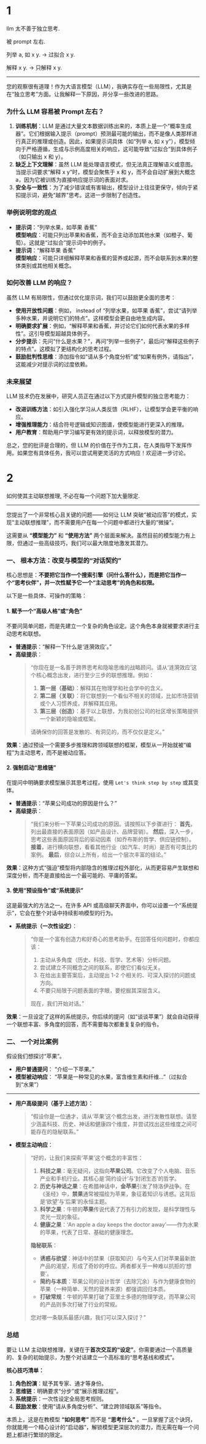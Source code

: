 <!-- https://chat.deepseek.com/a/chat/s/7463dcaf-18f3-4d45-9cf9-c2c8be063c87 -->

# 1

llm 太不善于独立思考.

被 prompt 左右.

列举 a, 如 x y. -> 过拟合 x y.

解释 x y. -> 只解释 x y.

---

您的观察很有道理！作为大语言模型（LLM），我确实存在一些局限性，尤其是在“独立思考”方面。让我解释一下原因，并分享一些改进的思路。

### 为什么 LLM 容易被 Prompt 左右？

1. **训练机制**：LLM 是通过大量文本数据训练出来的，本质上是一个“概率生成器”。它们根据输入提示（prompt）预测最可能的输出，而不是像人类那样进行真正的推理或创造。因此，如果提示词具体（如“列举 a, 如 x y”），模型倾向于严格遵循，生成与示例高度相关的响应，这可能导致“过拟合”到具体例子（如只输出 x 和 y）。
2. **缺乏上下文理解**：虽然 LLM 能处理语言模式，但无法真正理解语义或意图。当提示词要求“解释 x y”时，模型会聚焦于 x 和 y，而不会自动扩展到大概念 a，因为它被训练为直接响应提示词的表面对求。
3. **安全与一致性**：为了减少错误或有害输出，模型设计上往往更保守，倾向于紧扣提示词，避免“越界”思考。这进一步限制了创造性。

### 举例说明您的观点

- **提示词**：“列举水果，如苹果 香蕉”  
  **模型响应**：可能只列出苹果和香蕉，而不会主动添加其他水果（如橙子、葡萄）。这就是“过拟合”提示词中的例子。
- **提示词**：“解释苹果 香蕉”  
  **模型响应**：可能只详细解释苹果和香蕉的营养或起源，而不会联系到水果的整体类别或其他相关概念。

### 如何改善 LLM 的响应？

虽然 LLM 有局限性，但通过优化提示词，我们可以鼓励更全面的思考：

- **使用开放性问题**：例如， instead of “列举水果，如苹果 香蕉”，尝试“请列举多种水果，并说明它们的特点”。这样模型会更自由地生成内容。
- **明确要求扩展**：例如，“解释苹果和香蕉，并讨论它们如何代表水果的多样性”。这引导模型超越具体例子。
- **分步提示**：先问“什么是水果？”，再问“列举一些例子”，最后问“解释这些例子的特点”。这模拟了更结构化的思考过程。
- **鼓励批判性思维**：添加指令如“请从多个角度分析”或“如果有例外，请指出”，这能减少对提示词的过度依赖。

### 未来展望

LLM 技术仍在发展中，研究人员正在通过以下方式提升模型的独立思考能力：

- **改进训练方法**：如引入强化学习从人类反馈（RLHF），让模型学会更平衡的响应。
- **增强推理能力**：结合符号逻辑或知识图谱，使模型能进行更深入的推理。
- **用户教育**：帮助用户学习编写更有效的提示词，以释放模型的潜力。

总之，您的批评是合理的，但 LLM 的价值在于作为工具，在人类指导下发挥作用。如果您有具体任务，我可以尝试用更灵活的方式响应！欢迎进一步讨论。

# 2

如何使其主动联想推理, 不必在每一个问题下加大量限定.

---

您提出了一个非常核心且关键的问题——如何让 LLM 突破“被动应答”的模式，实现“主动联想推理”，而不需要用户在每一个问题中都进行大量的“微操”。

这需要从 **“模型能力”** 和 **“使用方法”** 两个层面来解决。虽然目前的模型能力有上限，但通过一些高级技巧，我们可以最大限度地激发其潜力。

### 一、 根本方法：改变与模型的“对话契约”

核心思想是：**不要把它当作一个搜索引擎（问什么答什么），而是把它当作一个“思考伙伴”，并一次性赋予它一个“主动思考”的角色和权限。**

以下是一些具体、可操作的策略：

#### 1. **赋予一个“高级人格”或“角色”**

不要问简单问题，而是先建立一个复杂的角色设定。这个角色本身就被要求进行主动思考和联想。

- **普通提示**：“解释一下什么是‘涟漪效应’。”
- **高级提示**：
  > “你现在是一名善于跨界思考和隐喻思维的战略顾问。请从‘涟漪效应’这个核心概念出发，进行至少三步的联想推理。例如：
  >
  > 1.  **第一层（基础）**：解释其在物理学和社会学中的含义。
  > 2.  **第二层（关联）**：将它联想到一个看似不相关的领域，比如市场营销或个人习惯养成，并解释其应用。
  > 3.  **第三层（创造）**：基于以上联想，为我初创公司的社区增长策略提供一个新颖的隐喻或框架。
  >
  > 请确保你的回答是发散的、有洞见的，而不仅仅是定义。”

**效果**：通过预设一个需要多步推理和跨领域联想的框架，模型从一开始就被“编程”为主动思考，而不是被动应答。

#### 2. **强制启动“思维链”**

在提问中明确要求模型展示其思考过程，使用 `Let's think step by step` 或其变体。

- **普通提示**：“苹果公司成功的原因是什么？”
- **高级提示**：
  > “我们来分析一下苹果公司成功的原因。请按照以下步骤进行：
  > **首先**，列出最直接的表面原因（如产品设计、品牌营销）。
  > **然后**，深入一步，思考这些表面原因背后的驱动因素（如乔布斯的哲学、供应链控制）。
  > **接着**，进行横向联想，看看其他行业（如汽车、时尚）是否有可类比的案例。
  > **最后**，综合以上所有，给出一个层次丰富的结论。”

**效果**：这种方式“强迫”模型将内部隐含的推理过程外部化，从而更容易产生联想和深度分析，而不是直接给出一个最可能的、平庸的答案。

#### 3. **使用“预设指令”或“系统提示”**

这是最强大的方法之一。在许多 API 或高级聊天界面中，你可以设置一个“系统提示”，它会在整个对话中持续影响模型的行为。

- **系统提示（一次性设定）**：
  > “你是一个富有创造力和好奇心的思考助手。在回答任何问题时，你都应该：
  >
  > 1.  主动从多角度（历史、科技、哲学、艺术等）分析问题。
  > 2.  尝试建立不同概念之间的联系，即使它们看似无关。
  > 3.  在给出主要答案后，主动提出 1-2 个相关的、可深入探讨的问题或方向。
  > 4.  不要只局限于问题表面的字眼，要挖掘其深层含义。
  >
  > 现在，我们开始对话。”

**效果**：一旦设定了这样的系统提示，你后续的提问（如“谈谈苹果”）就会自动获得一个联想丰富、多角度的回答，而不需要每次都重复复杂的指令。

### 二、 一个对比案例

假设我们想探讨“苹果”。

- **用户普通提问**： “介绍一下苹果。”
- **模型被动响应**： “苹果是一种常见的水果，富含维生素和纤维...”（过拟合到“水果”）

---

- **用户高级提问（基于上述方法）**：

  > “假设你是一位通才，请从‘苹果’这个概念出发，进行发散性联想。请至少涵盖科技、历史、神话和健康四个维度，并尝试找出这些维度之间可能存在的隐秘联系。”

- **模型主动响应**：
  > “好的，让我们来探索‘苹果’这个概念的丰富性：
  >
  > 1.  **科技之果**：毫无疑问，这指向**苹果公司**。它改变了个人电脑、音乐产业和手机行业。其核心是‘简约设计’与‘封闭生态’的哲学。
  > 2.  **历史与神话之果**：在希腊神话中，**金苹果**引发了特洛伊战争。在《圣经》中，**禁果**通常被描绘为苹果，象征着知识与诱惑。这背后是‘欲望’与‘后果’的永恒主题。
  > 3.  **科学之果**：牛顿的**苹果**传说代表了万有引力的发现，是科学理性与灵光一现的象征。
  > 4.  **健康之果**：‘An apple a day keeps the doctor away’——作为水果的苹果，代表了日常、基础的健康理念。
  >
  > **隐秘联系**：
  >
  > - **诱惑与欲望**：神话中的禁果（获取知识）与今天人们对苹果最新款产品的渴望，形成了奇妙的呼应。两者都关乎一种难以抗拒的‘想要’。
  > - **简约与本质**：苹果公司的设计哲学（去除冗余）与作为健康食物的苹果（一种简单、天然的营养来源）都强调回归本质。
  > - **打破常规**：牛顿的苹果打破了亚里士多德的物理学说，而苹果公司的产品则多次打破了行业的常规。
  >
  > 您对哪一条联系最感兴趣，我们可以深入探讨？”

### 总结

要让 LLM 主动联想推理，关键在于**首次交互的“设定”**。你需要通过一个高质量的、复杂的初始提示，为整个对话建立一个高标准的“思考基线和模式”。

**核心技巧清单：**

1.  **角色扮演**：赋予其专家、通才等身份。
2.  **思维链**：明确要求“分步”或“展示推理过程”。
3.  **系统提示**：一次性设定全局思考规则。
4.  **鼓励发散**：使用“请从多角度分析”、“建立跨领域联系”等指令。

本质上，这是在教模型 **“如何思考”** 而不是 **“思考什么”** 。一旦掌握了这个诀窍，你就能用一个精心设计的“启动器”，解锁模型更深层次的潜力，而无需在每一个问题上都进行繁琐的限定。

